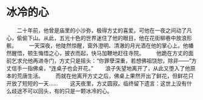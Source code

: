 # 冰冷的心
　　二十年前，他曾是庙里的小沙弥，极得方丈的喜爱。可他在一夜之间动了凡心，偷偷下山。从此，五光十色的世界迷住了他的眼目，他在花街柳巷中放浪形骸。 
　　一天深夜，他陡然惊醒，窗外澄明、清澈的月光洒在他的掌心上。他幡然醒悟，顿生悔悟之心，披衣而起，快马加鞭地赶往寺院。 
　　他跪在方丈的面前乞求允他再进寺门，方丈只是摇头：“你罪孽深重，若想佛祖饶恕，除非——”方丈信手一指佛桌，“连桌子也会开花。” 
　　浪子失望地离开了，从此又堕入了他原本的荒唐生活。 
　　而就在他离开方丈之后，佛桌上果然开出了鲜花，但鲜花只开放了短短的一天…… 
　　这天夜里，方丈圆寂。临终留下遗言：这世上没有什么歧途不可以回头，有的只是一颗冰冷的心。
 